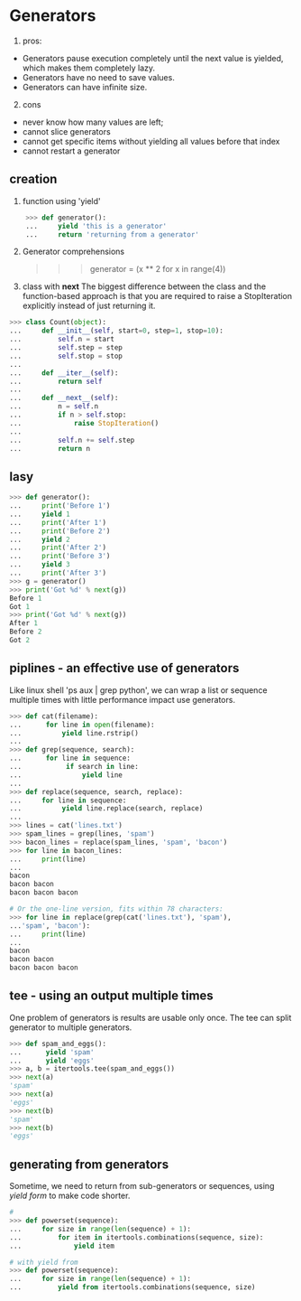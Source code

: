 # Generators
1. pros:
* Generators pause execution completely until the next value is yielded, which makes them completely lazy.
* Generators have no need to save values.
* Generators can have infinite size.

2. cons
* never know how many values are left;
* cannot slice generators
* cannot get specific items without yielding all values before that index
* cannot restart a generator

## creation
1. function using 'yield'
```python
    >>> def generator():
    ...     yield 'this is a generator'
    ...     return 'returning from a generator'
```    
2. Generator comprehensions

    >>> generator = (x ** 2 for x in range(4))

3. class with __next__
The biggest difference between the class and the function-based approach is that you are required to raise a StopIteration explicitly instead of just returning it.
```python
>>> class Count(object):
...     def __init__(self, start=0, step=1, stop=10):
...         self.n = start
...         self.step = step
...         self.stop = stop
...
...     def __iter__(self):
...         return self
...
...     def __next__(self):
...         n = self.n
...         if n > self.stop:
...             raise StopIteration()
...
...         self.n += self.step
...         return n
```

## lasy
```python
>>> def generator():
...     print('Before 1')
...     yield 1
...     print('After 1')
...     print('Before 2')
...     yield 2
...     print('After 2')
...     print('Before 3')
...     yield 3
...     print('After 3')
>>> g = generator()
>>> print('Got %d' % next(g))
Before 1
Got 1
>>> print('Got %d' % next(g))
After 1
Before 2
Got 2
```

## piplines - an effective use of generators
Like linux shell 'ps aux | grep python', we can wrap a list or sequence multiple times with little performance impact use generators.
```python
>>> def cat(filename):
...      for line in open(filename):
...          yield line.rstrip()
...
>>> def grep(sequence, search):
...      for line in sequence:
...           if search in line:
...               yield line
...
>>> def replace(sequence, search, replace):
...     for line in sequence:
...          yield line.replace(search, replace)
...
>>> lines = cat('lines.txt')
>>> spam_lines = grep(lines, 'spam')
>>> bacon_lines = replace(spam_lines, 'spam', 'bacon')
>>> for line in bacon_lines:
...     print(line)
...
bacon
bacon bacon
bacon bacon bacon

# Or the one-line version, fits within 78 characters:
>>> for line in replace(grep(cat('lines.txt'), 'spam'),
...'spam', 'bacon'):
...     print(line)
...
bacon
bacon bacon
bacon bacon bacon
```

## tee - using an output multiple times
One problem of generators is results are usable only once. The tee can split generator to multiple generators.
```python
>>> def spam_and_eggs():
...      yield 'spam'
...      yield 'eggs'
>>> a, b = itertools.tee(spam_and_eggs())
>>> next(a)
'spam'
>>> next(a)
'eggs'
>>> next(b)
'spam'
>>> next(b)
'eggs'
```
## generating from generators
Sometime, we need to return from sub-generators or sequences, using *yield form*  to make code shorter.
```python
# 
>>> def powerset(sequence):
...     for size in range(len(sequence) + 1):
...         for item in itertools.combinations(sequence, size):
...             yield item

# with yield from
>>> def powerset(sequence):
...     for size in range(len(sequence) + 1):
...         yield from itertools.combinations(sequence, size)
```

